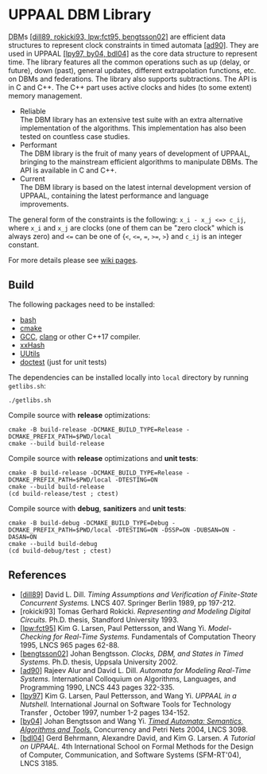 # UPPAAL DBM Library
<acronym title="Difference Bound Matrix">DBM</acronym>s [[dill89, rokicki93, lpw:fct95, bengtsson02]](#-References) are efficient data structures to represent clock constraints in timed automata [[ad90]](#-References).
They are used in UPPAAL [[lpy97, by04, bdl04]](#-References) as the core data structure to represent time.
The library features all the common operations such as up (delay, or future), down (past), general updates, different extrapolation functions, etc. on DBMs and federations.
The library also supports subtractions.
The API is in C and C++. The C++ part uses active clocks and hides (to some extent) memory management.

  * Reliable <br/>
    The DBM library has an extensive test suite with an extra alternative implementation of the algorithms. This implementation has also been tested on countless case studies.
  * Performant <br/>
    The DBM library is the fruit of many years of development of UPPAAL, bringing to the mainstream efficient algorithms to manipulate DBMs. The API is available in C and C++.
  * Current <br/>
    The DBM library is based on the latest internal development version of UPPAAL, containing the latest performance and language improvements.

The general form of the constraints is the following: `x_i - x_j <=> c_ij`, where `x_i` and `x_j` are clocks (one of them can be "zero clock" which is always zero) and `<=` can be one of {`<`, `<=`, `=`, `>=`, `>`} and `c_ij` is an integer constant.

For more details please see [wiki pages](https://github.com/UPPAALModelChecker/UDBM/wiki).

## Build
The following packages need to be installed:
  * [bash](https://www.gnu.org/software/bash/)
  * [cmake](https://cmake.org/)
  * [GCC](https://gcc.gnu.org/), [clang](https://clang.llvm.org/) or other C++17 compiler.
  * [xxHash](https://github.com/Cyan4973/xxHash)
  * [UUtils](https://github.com/UPPAALModelChecker/UUtils)
  * [doctest](https://github.com/doctest/doctest) (just for unit tests)

The dependencies can be installed locally into `local` directory by running `getlibs.sh`:
```shell
./getlibs.sh
```

Compile source with **release** optimizations:
```shell
cmake -B build-release -DCMAKE_BUILD_TYPE=Release -DCMAKE_PREFIX_PATH=$PWD/local
cmake --build build-release
```

Compile source with **release** optimizations and **unit tests**:
```shell
cmake -B build-release -DCMAKE_BUILD_TYPE=Release -DCMAKE_PREFIX_PATH=$PWD/local -DTESTING=ON
cmake --build build-release
(cd build-release/test ; ctest)
```

Compile source with **debug**, **sanitizers** and **unit tests**:
```shell
cmake -B build-debug -DCMAKE_BUILD_TYPE=Debug -DCMAKE_PREFIX_PATH=$PWD/local -DTESTING=ON -DSSP=ON -DUBSAN=ON -DASAN=ON
cmake --build build-debug
(cd build-debug/test ; ctest)
```

## References

* [[dill89]](https://doi.org/10.1007/3-540-52148-8_17) David L. Dill. _Timing Assumptions and Verification of Finite-State Concurrent Systems._ LNCS 407\. Springer Berlin 1989, pp 197-212.
* [rokicki93] Tomas Gerhard Rokicki. _Representing and Modeling Digital Circuits._ Ph.D. thesis, Standford University 1993.
* [[lpw:fct95]](https://doi.org/10.1007/3-540-60249-6_41) Kim G. Larsen, Paul Pettersson, and Wang Yi. _Model-Checking for Real-Time Systems._ Fundamentals of Computation Theory 1995, LNCS 965 pages 62-88.
* [[bengtsson02]](http://uu.diva-portal.org/smash/record.jsf?pid=diva2:161779) Johan Bengtsson. _Clocks, DBM, and States in Timed Systems._ Ph.D. thesis, Uppsala University 2002.
* [[ad90]](https://doi.org/10.1007/BFb0032042) Rajeev Alur and David L. Dill. _Automata for Modeling Real-Time Systems._ International Colloquium on Algorithms, Languages, and Programming 1990, LNCS 443 pages 322-335.
* [[lpy97]](https://doi.org/10.1007/s100090050010) Kim G. Larsen, Paul Pettersson, and Wang Yi. _UPPAAL in a Nutshell._ International Journal on Software Tools for Technology Transfer , October 1997, number 1-2 pages 134-152.
* [[by04]](https://doi.org/10.1007/978-3-540-27755-2_3) Johan Bengtsson and Wang Yi. [_Timed Automata: Semantics, Algorithms and Tools._](https://homes.cs.aau.dk/~adavid/UDBM/materials/by04-bookchapter.pdf) Concurrency and Petri Nets 2004, LNCS 3098.
* [[bdl04]](https://www.it.uu.se/research/group/darts/papers/texts/new-tutorial.pdf) Gerd Behrmann, Alexandre David, and Kim G. Larsen. _A Tutorial on UPPAAL._ 4th International School on Formal Methods for the Design of Computer, Communication, and Software Systems (SFM-RT'04), LNCS 3185.
